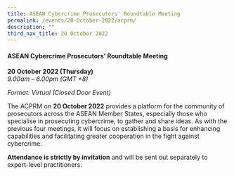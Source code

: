 ```yaml
---
title: ASEAN Cybercrime Prosecutors' Roundtable Meeting
permalink: /events/20-October-2022/acprm/
description: ""
third_nav_title: 20 October 2022
---
```

#### **ASEAN Cybercrime Prosecutors' Roundtable Meeting**

**20 October 2022 (Thursday)**  
*9.00am – 6.00pm (GMT +8)*

*Format: Virtual (Closed Door Event)*

The ACPRM on **20 October 2022** provides a platform for the community of prosecutors across the ASEAN Member States, especially those who specialise in prosecuting cybercrime, to gather and share ideas. As with the previous four meetings, it will focus on establishing a basis for enhancing capabilities and facilitating greater cooperation in the fight against cybercrime. 
 
**Attendance is strictly by invitation** and will be sent out separately to expert-level practitioners.